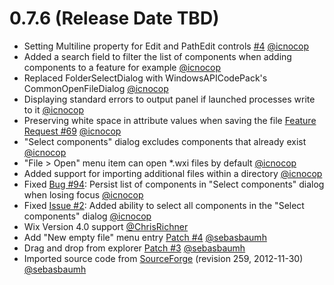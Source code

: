 # 0.7.6 (Release Date TBD)

* Setting Multiline property for Edit and PathEdit controls [#4](https://github.com/WixEdit/WixEdit/issues/4) [@icnocop](https://github.com/icnocop)
* Added a search field to filter the list of components when adding components to a feature for example [@icnocop](https://github.com/icnocop)
* Replaced FolderSelectDialog with WindowsAPICodePack's CommonOpenFileDialog [@icnocop](https://github.com/icnocop)
* Displaying standard errors to output panel if launched processes write to it [@icnocop](https://github.com/icnocop)
* Preserving white space in attribute values when saving the file [Feature Request #69](https://sourceforge.net/p/wixedit/feature-requests/69/) [@icnocop](https://github.com/icnocop)
* "Select components" dialog excludes components that already exist [@icnocop](https://github.com/icnocop)
* "File > Open" menu item can open *.wxi files by default [@icnocop](https://github.com/icnocop)
* Added support for importing additional files within a directory [@icnocop](https://github.com/icnocop)
* Fixed [Bug #94](https://sourceforge.net/p/wixedit/bugs/94/): Persist list of components in "Select components" dialog when losing focus [@icnocop](https://github.com/icnocop)
* Fixed [Issue #2](https://github.com/sebasbaumh/WixEdit/issues/2): Added ability to select all components in the "Select components" dialog [@icnocop](https://github.com/icnocop)
* Wix Version 4.0 support [@ChrisRichner](https://github.com/ChrisRichner)
* Add "New empty file" menu entry [Patch #4](https://sourceforge.net/p/wixedit/patches/4/) [@sebasbaumh](https://github.com/sebasbaumh)
* Drag and drop from explorer [Patch #3](https://sourceforge.net/p/wixedit/patches/3/) [@sebasbaumh](https://github.com/sebasbaumh)
* Imported source code from [SourceForge](https://svn.code.sf.net/p/wixedit/code/trunk/wixedit/) (revision 259, 2012-11-30) [@sebasbaumh](https://github.com/sebasbaumh)
